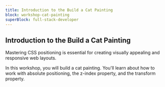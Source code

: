 ```yaml
---
title: Introduction to the Build a Cat Painting
block: workshop-cat-painting
superBlock: full-stack-developer
---
```


## Introduction to the Build a Cat Painting

Mastering CSS positioning is essential for creating visually appealing and responsive web layouts.

In this workshop, you will build a cat painting. You'll learn about how to work with absolute positioning, the z-index property, and the transform property.
